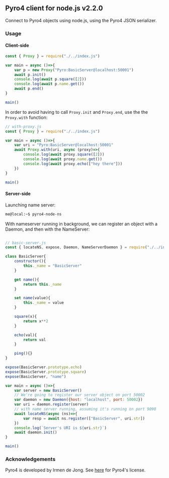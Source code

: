 ## Pyro4 client for node.js v2.2.0

Connect to Pyro4 objects using node.js, using the Pyro4 JSON serializer.

### Usage

#### Client-side

```javascript
const { Proxy } = require("./../index.js")

var main = async ()=>{
    var p = new Proxy("Pyro:BasicServer@localhost:50001")
    await p.init()
    console.log(await p.square([2]))
    console.log(await p.name.get())
    await p.end()
}

main()
```

In order to avoid having to call `Proxy.init` and `Proxy.end`, use the the
`Proxy.with` function:

```javascript
// with-proxy.js
const { Proxy } = require("./../index.js")

var main = async ()=>{
    var uri = "Pyro:BasicServer@localhost:50001"
    await Proxy.with(uri, async (proxy)=>{
        console.log(await proxy.square([2]))
        console.log(await proxy.name.get())
        console.log(await proxy.echo(["hey there"]))
    })
}

main()
```

#### Server-side

Launching name server:

```sh
me@local:~$ pyro4-node-ns
```

With nameserver running in background, we can register an object with a Daemon,
and then with the NameServer:

```javascript

// basic-server.js
const { locateNS, expose, Daemon, NameServerDaemon } = require("./../index.js")

class BasicServer{
    constructor(){
        this._name = "BasicServer"
    }

    get name(){
        return this._name
    }

    set name(value){
        this._name = value
    }

    square(x){
        return x**2
    }

    echo(val){
        return val
    }

    ping(){}
}

expose(BasicServer.prototype.echo)
expose(BasicServer.prototype.square)
expose(BasicServer, "name")

var main = async ()=>{
    var server = new BasicServer()
    // We're going to register our server object on port 50002
    var daemon = new Daemon({host: "localhost", port: 50002})
    var uri = daemon.register(server)
    // with name server running, assuming it's running on port 9090
    await locateNS(async (ns)=>{
        var resp = await ns.register(["BasicServer", uri.str])
    })
    console.log(`Server's URI is ${uri.str}`)
    await daemon.init()
}

main()
```

### Acknowledgements

Pyro4 is developed by Irmen de Jong. See [here](https://github.com/irmen/Pyro4/blob/master/LICENSE) for Pyro4's license.

